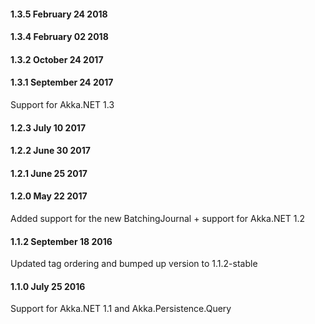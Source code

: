 #### 1.3.5 February 24 2018

#### 1.3.4 February 02 2018

#### 1.3.2 October 24 2017

#### 1.3.1 September 24 2017
Support for Akka.NET 1.3

#### 1.2.3 July 10 2017

#### 1.2.2 June 30 2017

#### 1.2.1 June 25 2017

#### 1.2.0 May 22 2017
Added support for the new BatchingJournal + support for Akka.NET 1.2

#### 1.1.2 September 18 2016
Updated tag ordering and bumped up version to 1.1.2-stable

#### 1.1.0 July 25 2016
Support for Akka.NET 1.1 and Akka.Persistence.Query



 

